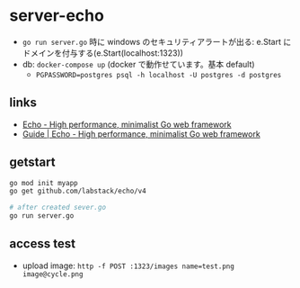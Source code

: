 # server-echo

- `go run server.go` 時に windows のセキュリティアラートが出る: e.Start にドメインを付与する(e.Start(localhost:1323))
- db: `docker-compose up` (docker で動作せています。基本 default)
  - `PGPASSWORD=postgres psql -h localhost -U postgres -d postgres`

## links

- [Echo - High performance, minimalist Go web framework](https://echo.labstack.com/)
- [Guide | Echo - High performance, minimalist Go web framework](https://echo.labstack.com/guide/)

## getstart

```bash
go mod init myapp
go get github.com/labstack/echo/v4

# after created sever.go
go run server.go
```

## access test

- upload image: `http -f POST :1323/images name=test.png image@cycle.png`
